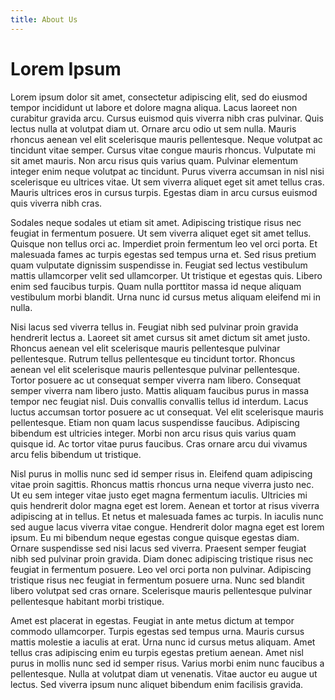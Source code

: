 ```yaml
---
title: About Us
---
```


# Lorem Ipsum


Lorem ipsum dolor sit amet, consectetur adipiscing elit, sed do eiusmod tempor incididunt ut labore et dolore magna aliqua. Lacus laoreet non curabitur gravida arcu. Cursus euismod quis viverra nibh cras pulvinar. Quis lectus nulla at volutpat diam ut. Ornare arcu odio ut sem nulla. Mauris rhoncus aenean vel elit scelerisque mauris pellentesque. Neque volutpat ac tincidunt vitae semper. Cursus vitae congue mauris rhoncus. Vulputate mi sit amet mauris. Non arcu risus quis varius quam. Pulvinar elementum integer enim neque volutpat ac tincidunt. Purus viverra accumsan in nisl nisi scelerisque eu ultrices vitae. Ut sem viverra aliquet eget sit amet tellus cras. Mauris ultrices eros in cursus turpis. Egestas diam in arcu cursus euismod quis viverra nibh cras.

Sodales neque sodales ut etiam sit amet. Adipiscing tristique risus nec feugiat in fermentum posuere. Ut sem viverra aliquet eget sit amet tellus. Quisque non tellus orci ac. Imperdiet proin fermentum leo vel orci porta. Et malesuada fames ac turpis egestas sed tempus urna et. Sed risus pretium quam vulputate dignissim suspendisse in. Feugiat sed lectus vestibulum mattis ullamcorper velit sed ullamcorper. Ut tristique et egestas quis. Libero enim sed faucibus turpis. Quam nulla porttitor massa id neque aliquam vestibulum morbi blandit. Urna nunc id cursus metus aliquam eleifend mi in nulla.

Nisi lacus sed viverra tellus in. Feugiat nibh sed pulvinar proin gravida hendrerit lectus a. Laoreet sit amet cursus sit amet dictum sit amet justo. Rhoncus aenean vel elit scelerisque mauris pellentesque pulvinar pellentesque. Rutrum tellus pellentesque eu tincidunt tortor. Rhoncus aenean vel elit scelerisque mauris pellentesque pulvinar pellentesque. Tortor posuere ac ut consequat semper viverra nam libero. Consequat semper viverra nam libero justo. Mattis aliquam faucibus purus in massa tempor nec feugiat nisl. Duis convallis convallis tellus id interdum. Lacus luctus accumsan tortor posuere ac ut consequat. Vel elit scelerisque mauris pellentesque. Etiam non quam lacus suspendisse faucibus. Adipiscing bibendum est ultricies integer. Morbi non arcu risus quis varius quam quisque id. Ac tortor vitae purus faucibus. Cras ornare arcu dui vivamus arcu felis bibendum ut tristique.

Nisl purus in mollis nunc sed id semper risus in. Eleifend quam adipiscing vitae proin sagittis. Rhoncus mattis rhoncus urna neque viverra justo nec. Ut eu sem integer vitae justo eget magna fermentum iaculis. Ultricies mi quis hendrerit dolor magna eget est lorem. Aenean et tortor at risus viverra adipiscing at in tellus. Et netus et malesuada fames ac turpis. In iaculis nunc sed augue lacus viverra vitae congue. Hendrerit dolor magna eget est lorem ipsum. Eu mi bibendum neque egestas congue quisque egestas diam. Ornare suspendisse sed nisi lacus sed viverra. Praesent semper feugiat nibh sed pulvinar proin gravida. Diam donec adipiscing tristique risus nec feugiat in fermentum posuere. Leo vel orci porta non pulvinar. Adipiscing tristique risus nec feugiat in fermentum posuere urna. Nunc sed blandit libero volutpat sed cras ornare. Scelerisque mauris pellentesque pulvinar pellentesque habitant morbi tristique.

Amet est placerat in egestas. Feugiat in ante metus dictum at tempor commodo ullamcorper. Turpis egestas sed tempus urna. Mauris cursus mattis molestie a iaculis at erat. Urna nunc id cursus metus aliquam. Amet tellus cras adipiscing enim eu turpis egestas pretium aenean. Amet nisl purus in mollis nunc sed id semper risus. Varius morbi enim nunc faucibus a pellentesque. Nulla at volutpat diam ut venenatis. Vitae auctor eu augue ut lectus. Sed viverra ipsum nunc aliquet bibendum enim facilisis gravida.

